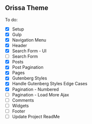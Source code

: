 ## Orissa Theme

To do:

- [x] Setup
- [x] Gulp
- [x] Navigation Menu
- [x] Header
- [x] Search Form - UI
- [ ] Search Form
- [x] Posts
- [x] Post Pagination
- [x] Pages
- [x] Gutenberg Styles
- [x] Handle Gutenberg Styles Edge Cases
- [x] Pagination - Numbered
- [ ] Pagination - Load More Ajax
- [ ] Comments
- [ ] Widgets
- [ ] Footer
- [ ] Update Project ReadMe
